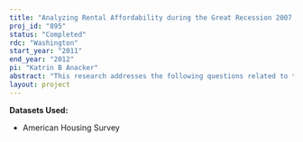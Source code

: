 ```yaml
---
title: "Analyzing Rental Affordability during the Great Recession 2007 to Present (AHS Small Grants Project)"
proj_id: "895"
status: "Completed"
rdc: "Washington"
start_year: "2011"
end_year: "2012"
pi: "Katrin B Anacker"
abstract: "This research addresses the following questions related to the impact of the current recession on rental affordability in the United States.  Are there statistically significant changes in average rental costs, the rental cost-to-income ratio, the physical attributes of rental housing units, and renter socio-economic characteristics from 2007 to 2009?  If so, are there any geographic disparities?  How do household characteristics, physical rental housing attributes, neighborhood characteristics, housing foreclosure rates, and fair market rents relate to rental housing affordability measured as rental housing cost burden?"
layout: project
---
```


**Datasets Used:**

  - American Housing Survey 

